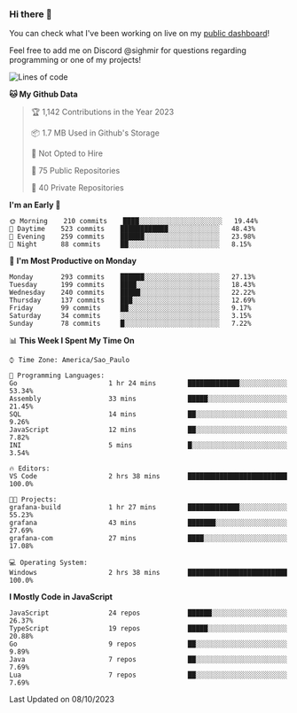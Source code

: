 ### Hi there 👋

<!--
**guicaulada/guicaulada** is a ✨ _special_ ✨ repository because its `README.md` (this file) appears on your GitHub profile.

Here are some ideas to get you started:

- 🔭 I’m currently working on ...
- 🌱 I’m currently learning ...
- 👯 I’m looking to collaborate on ...
- 🤔 I’m looking for help with ...
- 💬 Ask me about ...
- 📫 How to reach me: ...
- 😄 Pronouns: ...
- ⚡ Fun fact: ...
-->

You can check what I've been working on live on my [public dashboard](https://guicaulada.grafana.net/public-dashboards/7b7f644500ec4e6cb5d7a4e7b5ed0dab)!

Feel free to add me on Discord @sighmir for questions regarding programming or one of my projects!

<!--START_SECTION:waka-->
![Lines of code](https://img.shields.io/badge/From%20Hello%20World%20I%27ve%20Written-16.4%20million%20lines%20of%20code-blue)

**🐱 My Github Data** 

> 🏆 1,142 Contributions in the Year 2023
 > 
> 📦 1.7 MB Used in Github's Storage 
 > 
> 🚫 Not Opted to Hire
 > 
> 📜 75 Public Repositories 
 > 
> 🔑 40 Private Repositories  
 > 
**I'm an Early 🐤** 

```text
🌞 Morning    210 commits    ████░░░░░░░░░░░░░░░░░░░░░   19.44% 
🌆 Daytime    523 commits    ████████████░░░░░░░░░░░░░   48.43% 
🌃 Evening    259 commits    ██████░░░░░░░░░░░░░░░░░░░   23.98% 
🌙 Night      88 commits     ██░░░░░░░░░░░░░░░░░░░░░░░   8.15%

```
📅 **I'm Most Productive on Monday** 

```text
Monday       293 commits    ██████░░░░░░░░░░░░░░░░░░░   27.13% 
Tuesday      199 commits    ████░░░░░░░░░░░░░░░░░░░░░   18.43% 
Wednesday    240 commits    █████░░░░░░░░░░░░░░░░░░░░   22.22% 
Thursday     137 commits    ███░░░░░░░░░░░░░░░░░░░░░░   12.69% 
Friday       99 commits     ██░░░░░░░░░░░░░░░░░░░░░░░   9.17% 
Saturday     34 commits     ░░░░░░░░░░░░░░░░░░░░░░░░░   3.15% 
Sunday       78 commits     █░░░░░░░░░░░░░░░░░░░░░░░░   7.22%

```


📊 **This Week I Spent My Time On** 

```text
⌚︎ Time Zone: America/Sao_Paulo

💬 Programming Languages: 
Go                       1 hr 24 mins        █████████████░░░░░░░░░░░░   53.34% 
Assembly                 33 mins             █████░░░░░░░░░░░░░░░░░░░░   21.45% 
SQL                      14 mins             ██░░░░░░░░░░░░░░░░░░░░░░░   9.26% 
JavaScript               12 mins             ██░░░░░░░░░░░░░░░░░░░░░░░   7.82% 
INI                      5 mins              █░░░░░░░░░░░░░░░░░░░░░░░░   3.54%

🔥 Editors: 
VS Code                  2 hrs 38 mins       █████████████████████████   100.0%

🐱‍💻 Projects: 
grafana-build            1 hr 27 mins        █████████████░░░░░░░░░░░░   55.23% 
grafana                  43 mins             ███████░░░░░░░░░░░░░░░░░░   27.69% 
grafana-com              27 mins             ████░░░░░░░░░░░░░░░░░░░░░   17.08%

💻 Operating System: 
Windows                  2 hrs 38 mins       █████████████████████████   100.0%

```

**I Mostly Code in JavaScript** 

```text
JavaScript               24 repos            ██████░░░░░░░░░░░░░░░░░░░   26.37% 
TypeScript               19 repos            █████░░░░░░░░░░░░░░░░░░░░   20.88% 
Go                       9 repos             ██░░░░░░░░░░░░░░░░░░░░░░░   9.89% 
Java                     7 repos             ██░░░░░░░░░░░░░░░░░░░░░░░   7.69% 
Lua                      7 repos             ██░░░░░░░░░░░░░░░░░░░░░░░   7.69%

```



 Last Updated on 08/10/2023
<!--END_SECTION:waka-->
